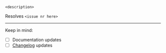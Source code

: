 `<description>`

Resolves `<issue nr here>`

---
Keep in mind:
- [ ] Documentation updates
- [ ] [Changelog](CHANGELOG.md) updates